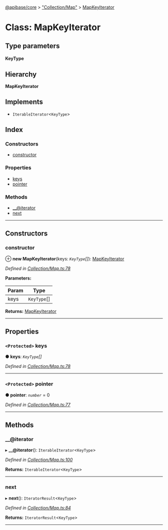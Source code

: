 [@apibase/core](../README.md) > ["Collection/Map"](../modules/_collection_map_.md) > [MapKeyIterator](../classes/_collection_map_.mapkeyiterator.md)

# Class: MapKeyIterator

## Type parameters
#### KeyType 
## Hierarchy

**MapKeyIterator**

## Implements

* `IterableIterator`<`KeyType`>

## Index

### Constructors

* [constructor](_collection_map_.mapkeyiterator.md#constructor)

### Properties

* [keys](_collection_map_.mapkeyiterator.md#keys)
* [pointer](_collection_map_.mapkeyiterator.md#pointer)

### Methods

* [__@iterator](_collection_map_.mapkeyiterator.md#___iterator)
* [next](_collection_map_.mapkeyiterator.md#next)

---

## Constructors

<a id="constructor"></a>

###  constructor

⊕ **new MapKeyIterator**(keys: *`KeyType`[]*): [MapKeyIterator](_collection_map_.mapkeyiterator.md)

*Defined in [Collection/Map.ts:78](https://github.com/chapterjason/APIBase/blob/f597d69/packages/core/src/Collection/Map.ts#L78)*

**Parameters:**

| Param | Type |
| ------ | ------ |
| keys | `KeyType`[] |

**Returns:** [MapKeyIterator](_collection_map_.mapkeyiterator.md)

___

## Properties

<a id="keys"></a>

### `<Protected>` keys

**● keys**: *`KeyType`[]*

*Defined in [Collection/Map.ts:78](https://github.com/chapterjason/APIBase/blob/f597d69/packages/core/src/Collection/Map.ts#L78)*

___
<a id="pointer"></a>

### `<Protected>` pointer

**● pointer**: *`number`* = 0

*Defined in [Collection/Map.ts:77](https://github.com/chapterjason/APIBase/blob/f597d69/packages/core/src/Collection/Map.ts#L77)*

___

## Methods

<a id="___iterator"></a>

###  __@iterator

▸ **__@iterator**(): `IterableIterator`<`KeyType`>

*Defined in [Collection/Map.ts:100](https://github.com/chapterjason/APIBase/blob/f597d69/packages/core/src/Collection/Map.ts#L100)*

**Returns:** `IterableIterator`<`KeyType`>

___
<a id="next"></a>

###  next

▸ **next**(): `IteratorResult`<`KeyType`>

*Defined in [Collection/Map.ts:84](https://github.com/chapterjason/APIBase/blob/f597d69/packages/core/src/Collection/Map.ts#L84)*

**Returns:** `IteratorResult`<`KeyType`>

___

